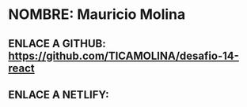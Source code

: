 # NOMBRE: Mauricio Molina

## ENLACE A GITHUB: https://github.com/TICAMOLINA/desafio-14-react

## ENLACE A NETLIFY: 

